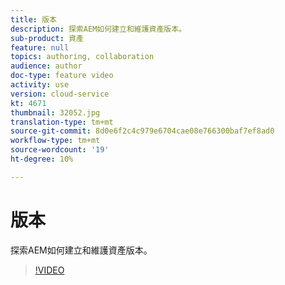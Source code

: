 ```yaml
---
title: 版本
description: 探索AEM如何建立和維護資產版本。
sub-product: 資產
feature: null
topics: authoring, collaboration
audience: author
doc-type: feature video
activity: use
version: cloud-service
kt: 4671
thumbnail: 32052.jpg
translation-type: tm+mt
source-git-commit: 8d0e6f2c4c979e6704cae08e766300baf7ef8ad0
workflow-type: tm+mt
source-wordcount: '19'
ht-degree: 10%

---
```



# 版本

探索AEM如何建立和維護資產版本。

>[!VIDEO](https://video.tv.adobe.com/v/32052/?quality=12&learn=on&hidetitle=true)
